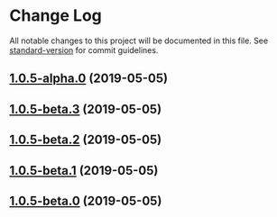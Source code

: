 # Change Log

All notable changes to this project will be documented in this file. See [standard-version](https://github.com/conventional-changelog/standard-version) for commit guidelines.

## [1.0.5-alpha.0](https://github.com/verdaccio/test_docker_github_actions/compare/v1.0.5-beta.3...v1.0.5-alpha.0) (2019-05-05)



## [1.0.5-beta.3](https://github.com/verdaccio/test_docker_github_actions/compare/v1.0.5-beta.2...v1.0.5-beta.3) (2019-05-05)



## [1.0.5-beta.2](https://github.com/verdaccio/test_docker_github_actions/compare/v1.0.5-beta.1...v1.0.5-beta.2) (2019-05-05)



## [1.0.5-beta.1](https://github.com/verdaccio/test_docker_github_actions/compare/v1.0.5-beta.0...v1.0.5-beta.1) (2019-05-05)



## [1.0.5-beta.0](https://github.com/verdaccio/test_docker_github_actions/compare/v1.0.4...v1.0.5-beta.0) (2019-05-05)
